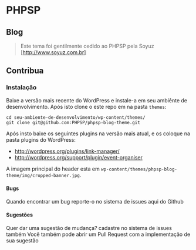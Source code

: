 # PHPSP

## Blog

> Este tema foi gentilmente cedido ao PHPSP pela Soyuz
[http://www.soyuz.com.br]

## Contribua

### Instalação

Baixe a versão mais recente do WordPress e instale-a em seu ambiênte de desenvolvimento.
Após isto clone o este repo em na pasta `themes`:  
```shell
cd seu-ambiente-de-desenvolvimento/wp-content/themes/
git clone git@github.com:PHPSP/phpsp-blog-theme.git
```  
Após insto baixe os seguintes plugins na versão mais atual, e os coloque na pasta plugins do WordPress:  
- http://wordpress.org/plugins/link-manager/
- http://wordpress.org/support/plugin/event-organiser

A imagem principal do header esta em `wp-content/themes/phpsp-blog-theme/img/cropped-banner.jpg`.  

#### Bugs

Quando encontrar um bug reporte-o no sistema de issues aqui do Github

#### Sugestões

Quer dar uma sugestão de mudança? cadastre no sistema de issues também
Você também pode abrir um Pull Request com a implementação de sua sugestão
